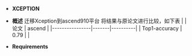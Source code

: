 -  **XCEPTION** 

-  **概述** 
迁移Xception到ascend910平台
将结果与原论文进行比较，如下表
|                |  论文 |  ascend  |
|----------------|-------|----------|
|  Top1-accuracy |  0.79 |          |

-  **Requirements** 